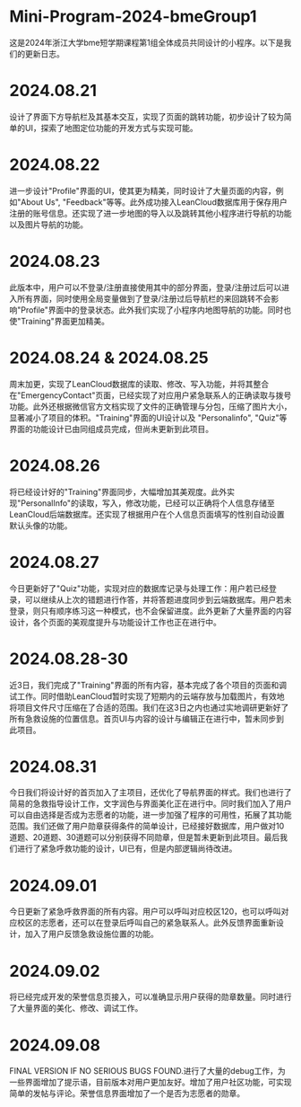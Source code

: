 # Mini-Program-2024-bmeGroup1
这是2024年浙江大学bme短学期课程第1组全体成员共同设计的小程序。以下是我们的更新日志。

# 2024.08.21
设计了界面下方导航栏及其基本交互，实现了页面的跳转功能，初步设计了较为简单的UI，探索了地图定位功能的开发方式与实现可能。

# 2024.08.22
进一步设计"Profile"界面的UI，使其更为精美，同时设计了大量页面的内容，例如"About Us", "Feedback"等等。此外成功接入LeanCloud数据库用于保存用户注册的账号信息。还实现了进一步地图的导入以及跳转其他小程序进行导航的功能以及图片导航的功能。

# 2024.08.23
此版本中，用户可以不登录/注册直接使用其中的部分界面，登录/注册过后可以进入所有界面，同时使用全局变量做到了登录/注册过后导航栏的来回跳转不会影响"Profile"界面中的登录状态。此外我们实现了小程序内地图导航的功能。同时也使"Training"界面更加精美。

# 2024.08.24 & 2024.08.25
周末加更，实现了LeanCloud数据库的读取、修改、写入功能，并将其整合在"EmergencyContact"页面，已经实现了对应用户紧急联系人的正确读取与拨号功能。此外还根据微信官方文档实现了文件的正确管理与分包，压缩了图片大小，显著减小了项目的体积。"Training"界面的UI设计以及 "Personalinfo", "Quiz"等界面的功能设计已由同组成员完成，但尚未更新到此项目。

# 2024.08.26
将已经设计好的"Training"界面同步，大幅增加其美观度。此外实现"PersonalInfo"的读取，写入，修改功能，已经可以正确将个人信息存储至LeanCloud后端数据库。还实现了根据用户在个人信息页面填写的性别自动设置默认头像的功能。

# 2024.08.27
今日更新好了"Quiz"功能，实现对应的数据库记录与处理工作：用户若已经登录，可以继续从上次的错题进行作答，并将答题进度同步到云端数据库。用户若未登录，则只有顺序练习这一种模式，也不会保留进度。此外更新了大量界面的内容设计，各个页面的美观度提升与功能设计工作也正在进行中。

# 2024.08.28-30
近3日，我们完成了"Training"界面的所有内容，基本完成了各个项目的页面和调试工作。同时借助LeanCloud暂时实现了短期内的云端存放与加载图片，有效地将项目文件尺寸压缩在了合适的范围。我们在这3日之内也通过实地调研更新好了所有急救设施的位置信息。首页UI与内容的设计与编辑正在进行中，暂未同步到此项目。

# 2024.08.31
今日我们将设计好的首页加入了主项目，还优化了导航界面的样式。我们也进行了简易的急救指导设计工作，文字润色与界面美化正在进行中。同时我们加入了用户可以自由选择是否成为志愿者的功能，进一步加强了程序的可用性，拓展了其功能范围。我们还做了用户勋章获得条件的简单设计，已经接好数据库，用户做对10道题、20道题、30道题可以分别获得不同勋章，但是暂未更新到此项目。最后我们进行了紧急呼救功能的设计，UI已有，但是内部逻辑尚待改进。

# 2024.09.01
今日更新了紧急呼救界面的所有内容。用户可以呼叫对应校区120，也可以呼叫对应校区的志愿者，还可以在登录后呼叫自己的紧急联系人。此外反馈界面重新设计，加入了用户反馈急救设施位置的功能。

# 2024.09.02
将已经完成开发的荣誉信息页接入，可以准确显示用户获得的勋章数量。同时进行了大量界面的美化、修改、调试工作。

# 2024.09.08
FINAL VERSION IF NO SERIOUS BUGS FOUND.进行了大量的debug工作，为一些界面增加了提示语，目前版本对用户更加友好。增加了用户社区功能，可实现简单的发帖与评论。荣誉信息界面增加了一个是否为志愿者的勋章。
